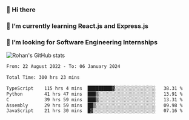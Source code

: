 ### 👋 Hi there 

<!--
**rohznmdev/rohznmdev** is a ✨ _special_ ✨ repository because its `README.md` (this file) appears on your GitHub profile.

Here are some ideas to get you started:

- 🔭 I’m currently working on ...
- 🌱 I’m currently learning Ruby and Ruby on Rails
- 👯 I’m looking to collaborate on ...
- 🤔 I’m looking for help with ...
- 💬 Ask me about ...
- 📫 How to reach me: ...
- 😄 Pronouns: ...
- ⚡ Fun fact: ...
-->
### 🌱 I’m currently learning React.js and Express.js
### 🤔 I’m looking for Software Engineering Internships
![Rohan's GitHub stats](https://github-readme-stats.vercel.app/api?username=rohznmdev&theme=dark&show_icons=true)

<!--START_SECTION:waka-->

```txt
From: 22 August 2022 - To: 06 January 2024

Total Time: 300 hrs 23 mins

TypeScript    115 hrs 4 mins  █████████▓░░░░░░░░░░░░░░░   38.31 %
Python        41 hrs 47 mins  ███▒░░░░░░░░░░░░░░░░░░░░░   13.91 %
C             39 hrs 59 mins  ███▒░░░░░░░░░░░░░░░░░░░░░   13.31 %
Assembly      29 hrs 59 mins  ██▒░░░░░░░░░░░░░░░░░░░░░░   09.98 %
JavaScript    21 hrs 30 mins  █▓░░░░░░░░░░░░░░░░░░░░░░░   07.16 %
```

<!--END_SECTION:waka-->
